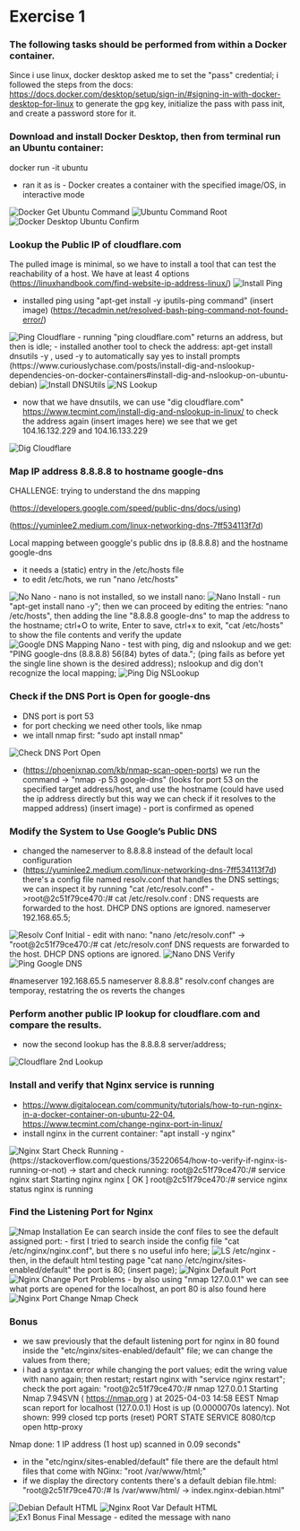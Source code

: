 # Exercise 1

### The following tasks should be performed from within a Docker container. 

Since i use linux, docker desktop  asked me to set the "pass" credential; i followed the steps from the docs: https://docs.docker.com/desktop/setup/sign-in/#signing-in-with-docker-desktop-for-linux to generate the gpg key, initialize the pass with pass init, and create a password store for it.



### Download and install Docker Desktop, then from terminal run an Ubuntu container: 

  docker run -it ubuntu

 - ran it as is - Docker creates a container with the specified image/OS, in interactive mode
<img src="https://github.com/HVTom/tremend_devops/blob/main/ex1/ex1_pics/docker_get_ubuntu_command.png" width="auto" height="auto" alt="Docker Get Ubuntu Command">
<img src="https://github.com/HVTom/tremend_devops/blob/main/ex1/ex1_pics/ubuntu_command_root.png" width="auto" height="auto" alt="Ubuntu Command Root">
<img src="https://github.com/HVTom/tremend_devops/blob/main/ex1/ex1_pics/docker_desktop_ubuntu_confirm.png" width="auto" height="auto" alt="Docker Desktop Ubuntu Confirm">




### Lookup the Public IP of cloudflare.com

The pulled image is minimal, so we have to install a tool that can test the reachability of a host. We have at least 4 options (https://linuxhandbook.com/find-website-ip-address-linux/)
 <img src="https://github.com/HVTom/tremend_devops/blob/main/ex1/ex1_pics/install_ping.png" width="auto" height="auto" alt="Install Ping">
 - installed ping using "apt-get install -y iputils-ping command" (insert image)  (https://tecadmin.net/resolved-bash-ping-command-not-found-error/)
 <img src="https://github.com/HVTom/tremend_devops/blob/main/ex1/ex1_pics/ping_cloudflare.png" width="auto" height="auto" alt="Ping Cloudflare">
 - running "ping cloudflare.com" returns an address, but then is idle;
 - installed another tool to check the address: apt-get install dnsutils -y  , used -y to automatically say yes to install prompts (https://www.curiouslychase.com/posts/install-dig-and-nslookup-dependencies-on-docker-containers#install-dig-and-nslookup-on-ubuntu-debian)
 <img src="https://github.com/HVTom/tremend_devops/blob/main/ex1/ex1_pics/install_dnsutils.png" width="auto" height="auto" alt="Install DNSUtils">
 <img src="https://github.com/HVTom/tremend_devops/blob/main/ex1/ex1_pics/ns_lookup.png" width="auto" height="auto" alt="NS Lookup">

 - now that we have dnsutils, we can use "dig cloudflare.com" https://www.tecmint.com/install-dig-and-nslookup-in-linux/ to check the address again (insert images here)
we see that we get 104.16.132.229 and  104.16.133.229
<img src="https://github.com/HVTom/tremend_devops/blob/main/ex1/ex1_pics/dig_cloudflare.png" width="auto" height="auto" alt="Dig Cloudflare">





### Map IP address 8.8.8.8 to hostname google-dns

CHALLENGE: trying to understand the dns mapping 

(https://developers.google.com/speed/public-dns/docs/using)

(https://yuminlee2.medium.com/linux-networking-dns-7ff534113f7d)

Local mapping between googgle's public dns ip (8.8.8.8) and the hostname google-dns
 - it needs a (static) entry in the /etc/hosts file
 - to edit /etc/hots, we run "nano /etc/hosts"
 <img src="https://github.com/HVTom/tremend_devops/blob/main/ex1/ex1_pics/no_nano.png" width="auto" height="auto" alt="No Nano">
 - nano is not installed, so we install nano:
 <img src="https://github.com/HVTom/tremend_devops/blob/main/ex1/ex1_pics/nano_install.png" width="auto" height="auto" alt="Nano Install">
 - run "apt-get install nano -y"; then we can proceed by editing the entries: "nano /etc/hosts", then adding the line "8.8.8.8 google-dns" to map the address to the hostname; ctrl+O to write, Enter to save, ctrl+x to exit, "cat /etc/hosts" to show the file contents and verify the update
 <img src="https://github.com/HVTom/tremend_devops/blob/main/ex1/ex1_pics/google_dns_mapping_nano.png" width="auto" height="auto" alt="Google DNS Mapping Nano">
 - test with ping, dig and nslookup and we get: "PING google-dns (8.8.8.8) 56(84) bytes of data."; (ping fails as before yet the single line shown is the desired address); nslookup and dig don't recognize the local mapping;
<img src="https://github.com/HVTom/tremend_devops/blob/main/ex1/ex1_pics/ping_dig_nslookup.png" width="auto" auto="auto" alt="Ping Dig NSLookup">



### Check if the DNS Port is Open for google-dns
 - DNS port is port 53
 - for port checking we need other tools, like nmap
 - we intall nmap first: "sudo apt install nmap"
<img src="https://github.com/HVTom/tremend_devops/blob/main/ex1/ex1_pics/check_dns_port_open.png" width="auto" height="auto" alt="Check DNS Port Open">

 - (https://phoenixnap.com/kb/nmap-scan-open-ports) we run the command -> "nmap -p 53 google-dns" (looks for port 53 on the specified target address/host, and use the hostname (could have used the ip address directly but this way we can check if it resolves to the mapped address)
(insert image) -  port is confirmed as opened



### Modify the System to Use Google’s Public DNS
 - changed the nameserver to 8.8.8.8 instead of the default local configuration
 - (https://yuminlee2.medium.com/linux-networking-dns-7ff534113f7d)  there's a config file named resolv.conf that handles the DNS settings; we can inspect it by running "cat /etc/resolv.conf" ->root@2c51f79ce470:/# cat /etc/resolv.conf : DNS requests are forwarded to the host. DHCP DNS options are ignored.
nameserver 192.168.65.5;
<img src="https://github.com/HVTom/tremend_devops/blob/main/ex1/ex1_pics/resolv_conf_initial.png" width="auto" height="auto" alt="Resolv Conf Initial">
 - edit with nano: "nano /etc/resolv.conf" -> "root@2c51f79ce470:/# cat /etc/resolv.conf DNS requests are forwarded to the host. DHCP DNS options are ignored.
<img src="https://github.com/HVTom/tremend_devops/blob/main/ex1/ex1_pics/nano_dns_verify.png" width="auto" height="auto" alt="Nano DNS Verify">
<img src="https://github.com/HVTom/tremend_devops/blob/main/ex1/ex1_pics/ping_google-dns.png" width="auto" height="auto" alt="Ping Google DNS">



#nameserver 192.168.65.5  nameserver 8.8.8.8"
resolv.conf changes are temporay, restatring the os reverts the changes




### Perform another public IP lookup for cloudflare.com and compare the results.
- now the second lookup has the 8.8.8.8 server/address;
<img src="https://github.com/HVTom/tremend_devops/blob/main/ex1/ex1_pics/cloudflare_2nd lookup.png" width="auto" height="auto" alt="Cloudflare 2nd Lookup">




### Install and verify that Nginx service is running

 - https://www.digitalocean.com/community/tutorials/how-to-run-nginx-in-a-docker-container-on-ubuntu-22-04, https://www.tecmint.com/change-nginx-port-in-linux/
 - install nginx in the current container: "apt install -y nginx"
 <img src="https://github.com/HVTom/tremend_devops/blob/main/ex1/ex1_pics/nginx_start_check_running.png" width="auto" height="auto" alt="Nginx Start Check Running">
 - (https://stackoverflow.com/questions/35220654/how-to-verify-if-nginx-is-running-or-not) -> start and check running: root@2c51f79ce470:/# service nginx start
Starting nginx nginx [ OK ] root@2c51f79ce470:/# service nginx status
nginx is running



### Find the Listening Port for Nginx
<img src="https://github.com/HVTom/tremend_devops/blob/main/ex1/ex1_pics/nginx_portchange_nmap_check.png" width="auto" height="auto" alt="Nmap Installation">
Ee can search inside the conf files to see the default assigned port: 
 - first I tried  to search inside the config file "cat /etc/nginx/nginx.conf", but there s no useful info here;
 <img src="https://github.com/HVTom/tremend_devops/blob/main/ex1/ex1_pics/ls_etc_nginx.png" width="auto" height="auto" alt="LS /etc/nginx">
 - then, in the default html testing page "cat nano /etc/nginx/sites-enabled/default" the port is 80; (insert page);
 <img src="https://github.com/HVTom/tremend_devops/blob/main/ex1/ex1_pics/nginx_default_port.png" width="auto" height="auto" alt="Nginx Default Port">
 <img src="https://github.com/HVTom/tremend_devops/blob/main/ex1/ex1_pics/nginx_changeport_problems.png" width="auto" height="auto" alt="Nginx Change Port Problems">
 - by also using "nmap 127.0.0.1"  we can see what ports are opened for the localhost, an port 80 is also found here
 <img src="https://github.com/HVTom/tremend_devops/blob/main/ex1/ex1_pics/nginx_portchange_nmap_check.png" width="auto" height="auto" alt="Nginx Port Change Nmap Check">



### Bonus

 - we saw previously that the default listening port for nginx in 80 found inside the "etc/nginx/sites-enabled/default" file; we can change the values from there; 
 - i had a syntax error while changing the port values; edit the wring value with nano again; then restart; restart nginx with "service nginx restart"; check the port again:  "root@2c51f79ce470:/# nmap 127.0.0.1 Starting Nmap 7.94SVN ( https://nmap.org ) at 2025-04-03 14:58 EEST Nmap scan report for localhost (127.0.0.1) Host is up (0.0000070s latency). Not shown: 999 closed tcp ports (reset) PORT STATE SERVICE 8080/tcp open http-proxy

Nmap done: 1 IP address (1 host up) scanned in 0.09 seconds"

 - in the "etc/nginx/sites-enabled/default" file there are the default html files that come with NGinx: "root /var/www/html;"
 - if we display the directory contents there's a default debian file.html: "root@2c51f79ce470:/# ls /var/www/html/  -> index.nginx-debian.html"
<img src="https://github.com/HVTom/tremend_devops/blob/main/ex1/ex1_pics/debian_defautl_html.png" width="auto" height="auto" alt="Debian Default HTML">
<img src="https://github.com/HVTom/tremend_devops/blob/main/ex1/ex1_pics/nginx_root_var_default_html.png" width="auto" height="auto" alt="Nginx Root Var Default HTML">
<img src="https://github.com/HVTom/tremend_devops/blob/main/ex1/ex1_pics/ex1_bonus_final_message.png" width="auto" height="auto" alt="Ex1 Bonus Final Message">
 - edited the message with nano

